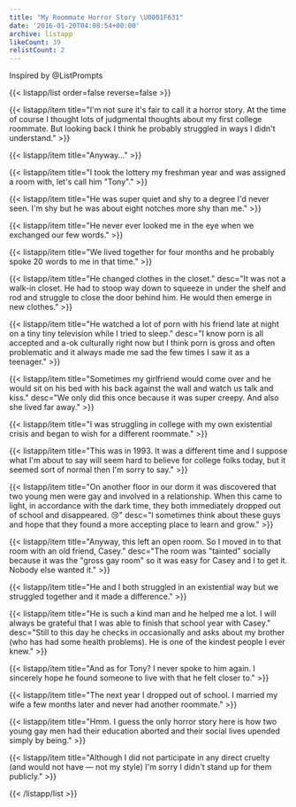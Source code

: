 ```yaml
---
title: "My Roommate Horror Story \U0001F631"
date: '2016-01-20T04:08:54+00:00'
archive: listapp
likeCount: 39
relistCount: 2
---
```


Inspired by @ListPrompts

<!--more-->

{{< listapp/list order=false reverse=false >}}

   {{< listapp/item title="I'm not sure it's fair to call it a horror story. At the time of course I thought lots of judgmental thoughts about my first college roommate. But looking back I think he probably struggled in ways I didn't understand." >}}

   {{< listapp/item title="Anyway..." >}}

   {{< listapp/item title="I took the lottery my freshman year and was assigned a room with, let's call him \"Tony\"." >}}

   {{< listapp/item title="He was super quiet and shy to a degree I'd never seen. I'm shy but he was about eight notches more shy than me." >}}

   {{< listapp/item title="He never ever looked me in the eye when we exchanged our few words." >}}

   {{< listapp/item title="We lived together for four months and he probably spoke 20 words to me in that time." >}}

   {{< listapp/item title="He changed clothes in the closet."
      desc="It was not a walk-in closet. He had to stoop way down to squeeze in under the shelf and rod and struggle to close the door behind him. He would then emerge in new clothes." >}}

   {{< listapp/item title="He watched a lot of porn with his friend late at night on a tiny tiny television while I tried to sleep."
      desc="I know porn is all accepted and a-ok culturally right now but I think porn is gross and often problematic and it always made me sad the few times I saw it as a teenager." >}}

   {{< listapp/item title="Sometimes my girlfriend would come over and he would sit on his bed with his back against the wall and watch us talk and kiss."
      desc="We only did this once because it was super creepy. And also she lived far away." >}}

   {{< listapp/item title="I was struggling in college with my own existential crisis and began to wish for a different roommate." >}}

   {{< listapp/item title="This was in 1993. It was a different time and I suppose what I'm about to say will seem hard to believe for college folks today, but it seemed sort of normal then I'm sorry to say." >}}

   {{< listapp/item title="On another floor in our dorm it was discovered that two young men were gay and involved in a relationship. When this came to light, in accordance with the dark time, they both immediately dropped out of school and disappeared. 😢"
      desc="I sometimes think about these guys and hope that they found a more accepting place to learn and grow." >}}

   {{< listapp/item title="Anyway, this left an open room. So I moved in to that room with an old friend, Casey."
      desc="The room was \"tainted\" socially because it was the \"gross gay room\" so it was easy for Casey and I to get it. Nobody else wanted it." >}}

   {{< listapp/item title="He and I both struggled in an existential way but we struggled together and it made a difference." >}}

   {{< listapp/item title="He is such a kind man and he helped me a lot. I will always be grateful that I was able to finish that school year with Casey."
      desc="Still to this day he checks in occasionally and asks about my brother (who has had some health problems). He is one of the kindest people I ever knew." >}}

   {{< listapp/item title="And as for Tony? I never spoke to him again. I sincerely hope he found someone to live with that he felt closer to." >}}

   {{< listapp/item title="The next year I dropped out of school. I married my wife a few months later and never had another roommate." >}}

   {{< listapp/item title="Hmm. I guess the only horror story here is how two young gay men had their education aborted and their social lives upended simply by being." >}}

   {{< listapp/item title="Although I did not participate in any direct cruelty (and would not have — not my style) I'm sorry I didn't stand up for them publicly." >}}

{{< /listapp/list >}}
